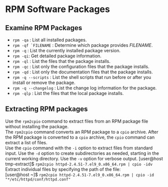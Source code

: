 # RPM Software Packages
## Examine RPM Packages
- `rpm -qa` : List all installed packages.
- ``rpm -qf `FILENAME`` : Determine which package provides _FILENAME_.
- `rpm -q` : List the currently installed package version.
- `rpm -qi`: Get detailed package information.
- `rpm -ql` : List the files that the package installs.
- `rpm -qc` : List only the configuration files that the package installs.
- `rpm -qd` : List only the documentation files that the package installs.
- `rpm -q --scripts` : List the shell scripts that run before or after you install or remove the package.
- `rpm -q --changelog` : List the change log information for the package.
- `rpm -qlp` : List the files that the local package installs.
## Extracting RPM packages

Use the `rpm2cpio` command to extract files from an RPM package file without installing the package.  
The `rpm2cpio` command converts an RPM package to a `cpio` archive. After the RPM package is converted to a `cpio` archive, the `cpio` command can extract a list of files.  
Use the `cpio` command with the `-i` option to extract files from standard input. Use the `-d` option to create subdirectories as needed, starting in the current working directory. Use the `-v` option for verbose output.
[user@host tmp-extract]$ `rpm2cpio httpd-2.4.51-7.el9_0.x86_64.rpm | cpio -idv`
Extract individual files by specifying the path of the file:  
[user@host ~]$ `rpm2cpio httpd-2.4.51-7.el9_0.x86_64.rpm | cpio -id "*/etc/httpd/conf/httpd.conf"`
